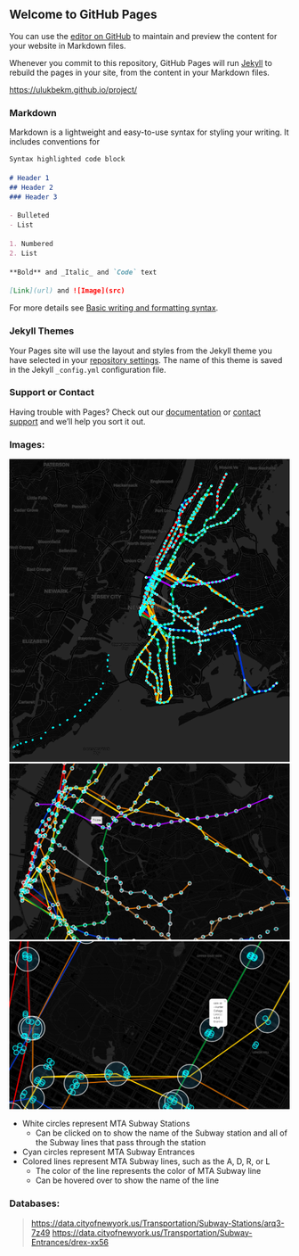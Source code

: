 ## Welcome to GitHub Pages

You can use the [editor on GitHub](https://github.com/UlukbekM/project/edit/gh-pages/index.md) to maintain and preview the content for your website in Markdown files.

Whenever you commit to this repository, GitHub Pages will run [Jekyll](https://jekyllrb.com/) to rebuild the pages in your site, from the content in your Markdown files.

https://ulukbekm.github.io/project/

### Markdown

Markdown is a lightweight and easy-to-use syntax for styling your writing. It includes conventions for

```markdown
Syntax highlighted code block

# Header 1
## Header 2
### Header 3

- Bulleted
- List

1. Numbered
2. List

**Bold** and _Italic_ and `Code` text

[Link](url) and ![Image](src)
```

For more details see [Basic writing and formatting syntax](https://docs.github.com/en/github/writing-on-github/getting-started-with-writing-and-formatting-on-github/basic-writing-and-formatting-syntax).

### Jekyll Themes

Your Pages site will use the layout and styles from the Jekyll theme you have selected in your [repository settings](https://github.com/UlukbekM/project/settings/pages). The name of this theme is saved in the Jekyll `_config.yml` configuration file.

### Support or Contact

Having trouble with Pages? Check out our [documentation](https://docs.github.com/categories/github-pages-basics/) or [contact support](https://support.github.com/contact) and we’ll help you sort it out.

### Images:

![Image](Screenshot_2.png)
![Image](Screenshot_1.png)
![Image](Screenshot_3.png)

- White circles represent MTA Subway Stations
  - Can be clicked on to show the name of the Subway station and all of the Subway lines that pass through the station
- Cyan circles represent MTA Subway Entrances
- Colored lines represent MTA Subway lines, such as the A, D, R, or L
  - The color of the line represents the color of MTA Subway line
  - Can be hovered over to show the name of the line


### Databases:
>https://data.cityofnewyork.us/Transportation/Subway-Stations/arq3-7z49
>https://data.cityofnewyork.us/Transportation/Subway-Entrances/drex-xx56
